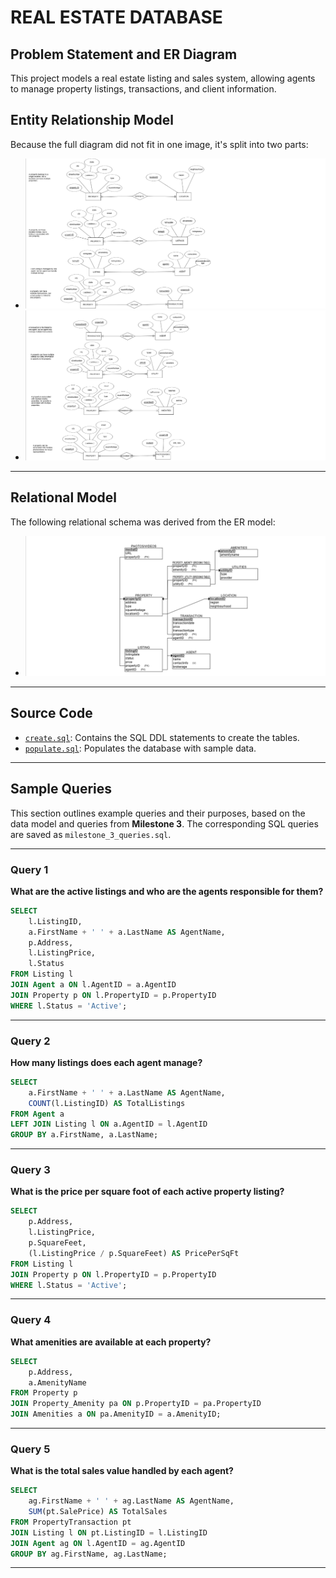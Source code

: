 # REAL ESTATE DATABASE

## Problem Statement and ER Diagram

This project models a real estate listing and sales system, allowing agents to manage property listings, transactions, and client information.

## Entity Relationship Model 
Because the full diagram did not fit in one image, it's split into two parts:
- ![ER Diagram A](./diagrams/ERModelA.png)
- ![ER Diagram B](./diagrams/ERModelB.png)

---

## Relational Model

The following relational schema was derived from the ER model:

- ![Relational Schema](./diagrams/RelationalSchema.png)

---

## Source Code

- [`create.sql`](./create.sql): Contains the SQL DDL statements to create the tables.
- [`populate.sql`](./populate.sql): Populates the database with sample data.

---

## Sample Queries

This section outlines example queries and their purposes, based on the data model and queries from **Milestone 3**. The corresponding SQL queries are saved as `milestone_3_queries.sql`.

---

### **Query 1**
**What are the active listings and who are the agents responsible for them?**
```sql
SELECT
    l.ListingID,
    a.FirstName + ' ' + a.LastName AS AgentName,
    p.Address,
    l.ListingPrice,
    l.Status
FROM Listing l
JOIN Agent a ON l.AgentID = a.AgentID
JOIN Property p ON l.PropertyID = p.PropertyID
WHERE l.Status = 'Active';
```

---

### **Query 2**
**How many listings does each agent manage?**
```sql
SELECT
    a.FirstName + ' ' + a.LastName AS AgentName,
    COUNT(l.ListingID) AS TotalListings
FROM Agent a
LEFT JOIN Listing l ON a.AgentID = l.AgentID
GROUP BY a.FirstName, a.LastName;
```

---

### **Query 3**
**What is the price per square foot of each active property listing?**
```sql
SELECT
    p.Address,
    l.ListingPrice,
    p.SquareFeet,
    (l.ListingPrice / p.SquareFeet) AS PricePerSqFt
FROM Listing l
JOIN Property p ON l.PropertyID = p.PropertyID
WHERE l.Status = 'Active';
```

---

### **Query 4**
**What amenities are available at each property?**
```sql
SELECT
    p.Address,
    a.AmenityName
FROM Property p
JOIN Property_Amenity pa ON p.PropertyID = pa.PropertyID
JOIN Amenities a ON pa.AmenityID = a.AmenityID;
```

---

### **Query 5**
**What is the total sales value handled by each agent?**
```sql
SELECT
    ag.FirstName + ' ' + ag.LastName AS AgentName,
    SUM(pt.SalePrice) AS TotalSales
FROM PropertyTransaction pt
JOIN Listing l ON pt.ListingID = l.ListingID
JOIN Agent ag ON l.AgentID = ag.AgentID
GROUP BY ag.FirstName, ag.LastName;
```

---

